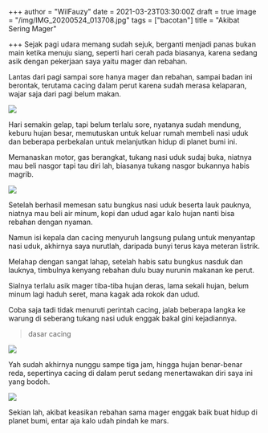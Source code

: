 +++
author = "WilFauzy"
date = 2021-03-23T03:30:00Z
draft = true
image = "/img/IMG_20200524_013708.jpg"
tags = ["bacotan"]
title = "Akibat Sering Mager"

+++
Sejak pagi udara memang sudah sejuk, berganti menjadi panas bukan main ketika menuju siang, seperti hari cerah pada biasanya, karena sedang asik dengan pekerjaan saya yaitu mager dan rebahan. 

Lantas dari pagi sampai sore hanya mager dan rebahan, sampai badan ini berontak, terutama cacing dalam perut karena sudah merasa kelaparan, wajar saja dari pagi belum makan. 

![](/img/IMG_20200507_170507.jpg)

Hari semakin gelap, tapi belum terlalu sore, nyatanya sudah mendung, keburu hujan besar, memutuskan untuk keluar rumah membeli nasi uduk dan beberapa perbekalan untuk melanjutkan hidup di planet bumi ini. 

Memanaskan motor, gas berangkat, tukang nasi uduk sudaj buka, niatnya mau beli nasgor tapi tau diri lah, biasanya tukang nasgor bukannya habis magrib. 

![](/img/IMG_20200629_212002.jpg)

Setelah berhasil memesan satu bungkus nasi uduk beserta lauk pauknya, niatnya mau beli air minum, kopi dan udud agar kalo hujan nanti bisa rebahan dengan nyaman. 

Namun isi kepala dan cacing menyuruh langsung pulang untuk menyantap nasi uduk, akhirnya saya nurutlah, daripada bunyi terus kaya meteran listrik. 

Melahap dengan sangat lahap, setelah habis satu bungkus nasduk dan lauknya, timbulnya kenyang rebahan dulu buay nurunin makanan ke perut. 

Sialnya terlalu asik mager tiba-tiba hujan deras, lama sekali hujan, belum minum lagi haduh seret, mana kagak ada rokok dan udud. 

Coba saja tadi tidak menuruti perintah cacing, jalab beberapa langka ke warung di seberang tukang nasi uduk enggak bakal gini kejadiannya. 

> dasar cacing

![](/img/IMG_20200513_101545.jpg)

Yah sudah akhirnya nunggu sampe tiga jam, hingga hujan benar-benar reda, sepertinya cacing di dalam perut sedang menertawakan diri saya ini yang bodoh. 

![](/img/IMG_20200513_172340.jpg)

Sekian lah, akibat keasikan rebahan sama mager enggak baik buat hidup di planet bumi, entar aja kalo udah pindah ke mars. 